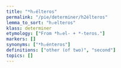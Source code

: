 ```yaml
---
title: "*h₂élteros"
permalink: "/pie/determiner/h2élteros"
lemma_to_sort: "h₂elteros"
klass: determiner
etymology: ["From *h₂el- +‎ *-teros."]
markers: []
synonyms: ["*h₂énteros"]
definitions: ["other (of two)", "second"]
topics: []
---
```

